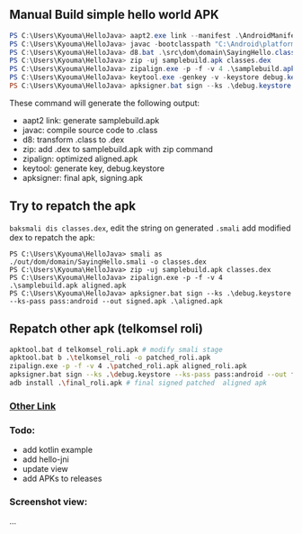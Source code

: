 ## Manual Build simple hello world APK

```powershell
PS C:\Users\Kyouma\HelloJava> aapt2.exe link --manifest .\AndroidManifest.xml -I "C:\Android\platforms\android-31\android.jar" -o samplebuild.apk
PS C:\Users\Kyouma\HelloJava> javac -bootclasspath "C:\Android\platforms\android-31\android.jar" -source 1.8 -target 1.8 .\src\dom\domain\*.java
PS C:\Users\Kyouma\HelloJava> d8.bat .\src\dom\domain\SayingHello.class --lib "C:\Android\platforms\android-31\android.jar"
PS C:\Users\Kyouma\HelloJava> zip -uj samplebuild.apk classes.dex
PS C:\Users\Kyouma\HelloJava> zipalign.exe -p -f -v 4 .\samplebuild.apk aligned.apk
PS C:\Users\Kyouma\HelloJava> keytool.exe -genkey -v -keystore debug.keystore -storepass android -alias androiddebugkey -keypass android -keyalg RSA -keysize 2048 -validity 10000
PS C:\Users\Kyouma\HelloJava> apksigner.bat sign --ks .\debug.keystore --ks-pass pass:android --out signed.apk .\aligned.apk
```

These command will generate the following output:

- aapt2 link: generate samplebuild.apk
- javac: compile source code to .class
- d8: transform .class to .dex
- zip: add .dex to samplebuild.apk with zip command
- zipalign: optimized aligned.apk
- keytool: generate key, debug.keystore
- apksigner: final apk, signing.apk

## Try to repatch the apk

`baksmali dis classes.dex`, edit the string on generated `.smali`
add modified dex to repatch the apk:

```
PS C:\Users\Kyouma\HelloJava> smali as ./out/dom/domain/SayingHello.smali -o classes.dex
PS C:\Users\Kyouma\HelloJava> zip -uj samplebuild.apk classes.dex
PS C:\Users\Kyouma\HelloJava> zipalign.exe -p -f -v 4 .\samplebuild.apk aligned.apk
PS C:\Users\Kyouma\HelloJava> apksigner.bat sign --ks .\debug.keystore --ks-pass pass:android --out signed.apk .\aligned.apk
```

## Repatch other apk (telkomsel roli)

```sh
apktool.bat d telkomsel_roli.apk # modify smali stage
apktool.bat b .\telkomsel_roli -o patched_roli.apk
zipalign.exe -p -f -v 4 .\patched_roli.apk aligned_roli.apk
apksigner.bat sign --ks .\debug.keystore --ks-pass pass:android --out final_roli.apk .\aligned_roli.apk # Make sure you've generated the keystore.
adb install .\final_roli.apk # final signed patched  aligned apk
```

### [Other Link](https://www.facebook.com/permalink.php?story_fbid=pfbid06v2GZ6ctwsWStEkVt9KhYLzc3Gg8sQTpks9jqnFcEpJRKaiWepB45NxH4FbBDSMSl&id=100090321692618)

### Todo:
- add kotlin example
- add hello-jni
- update view
- add APKs to releases

### Screenshot view:
...
